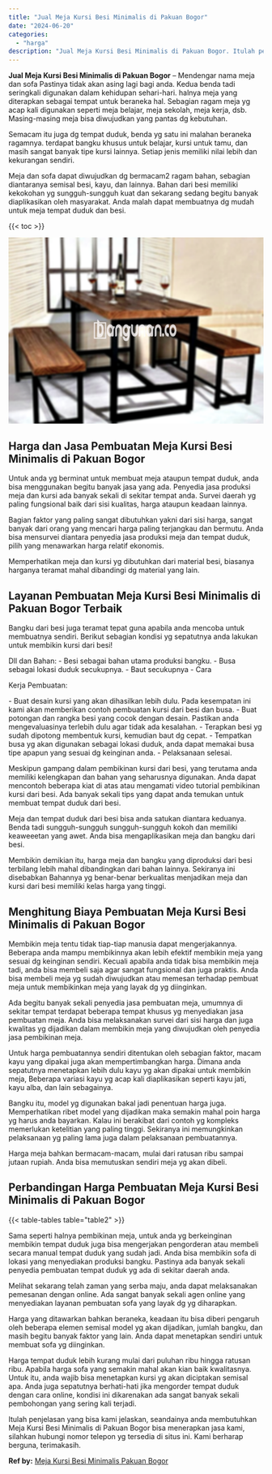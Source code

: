 ```yaml
---
title: "Jual Meja Kursi Besi Minimalis di Pakuan Bogor"
date: "2024-06-20"
categories: 
  - "harga"
description: "Jual Meja Kursi Besi Minimalis di Pakuan Bogor. Itulah penjelasan yang bisa kami jelaskan, seandainya anda membutuhkan Meja Kursi Besi Minimalis di Pakuan Bo..."
---
```


**Jual Meja Kursi Besi Minimalis di Pakuan Bogor** – Mendengar nama meja dan sofa Pastinya tidak akan asing lagi bagi anda. Kedua benda tadi seringkali digunakan dalam kehidupan sehari-hari. halnya meja yang diterapkan sebagai tempat untuk beraneka hal. Sebagian ragam meja yg acap kali digunakan seperti meja belajar, meja sekolah, meja kerja, dsb. Masing-masing meja bisa diwujudkan yang pantas dg kebutuhan.

Semacam itu juga dg tempat duduk, benda yg satu ini malahan beraneka ragamnya. terdapat bangku khusus untuk belajar, kursi untuk tamu, dan masih sangat banyak tipe kursi lainnya. Setiap jenis memiliki nilai lebih dan kekurangan sendiri.

Meja dan sofa dapat diwujudkan dg bermacam2 ragam bahan, sebagian diantaranya semisal besi, kayu, dan lainnya. Bahan dari besi memiliki kekokohan yg sungguh-sungguh kuat dan sekarang sedang begitu banyak diaplikasikan oleh masyarakat. Anda malah dapat membuatnya dg mudah untuk meja tempat duduk dan besi.

{{< toc >}}

![Jual Meja Kursi Besi Minimalis di Pakuan Bogor](/images/jual-meja-besi-murah01.png)

## Harga dan Jasa Pembuatan Meja Kursi Besi Minimalis di Pakuan Bogor

Untuk anda yg berminat untuk membuat meja ataupun tempat duduk, anda bisa menggunakan begitu banyak jasa yang ada. Penyedia jasa produksi meja dan kursi ada banyak sekali di sekitar tempat anda. Survei daerah yg paling fungsional baik dari sisi kualitas, harga ataupun keadaan lainnya.

Bagian faktor yang paling sangat dibutuhkan yakni dari sisi harga, sangat banyak dari orang yang mencari harga paling terjangkau dan bermutu. Anda bisa mensurvei diantara penyedia jasa produksi meja dan tempat duduk, pilih yang menawarkan harga relatif ekonomis.

Memperhatikan meja dan kursi yg dibutuhkan dari material besi, biasanya harganya teramat mahal dibandingi dg material yang lain.

## Layanan Pembuatan Meja Kursi Besi Minimalis di Pakuan Bogor Terbaik

Bangku dari besi juga teramat tepat guna apabila anda mencoba untuk membuatnya sendiri. Berikut sebagian kondisi yg sepatutnya anda lakukan untuk membikin kursi dari besi!

Dll dan Bahan: - Besi sebagai bahan utama produksi bangku. - Busa sebagai lokasi duduk secukupnya. - Baut secukupnya - Cara

Kerja Pembuatan:

\- Buat desain kursi yang akan dihasilkan lebih dulu. Pada kesempatan ini kami akan memberikan contoh pembuatan kursi dari besi dan busa. - Buat potongan dan rangka besi yang cocok dengan desain. Pastikan anda mengevaluasinya terlebih dulu agar tidak ada kesalahan. - Terapkan besi yg sudah dipotong membentuk kursi, kemudian baut dg cepat. - Tempatkan busa yg akan digunakan sebagai lokasi duduk, anda dapat memakai busa tipe apapun yang sesuai dg keinginan anda. - Pelaksanaan selesai.

Meskipun gampang dalam pembikinan kursi dari besi, yang terutama anda memiliki kelengkapan dan bahan yang seharusnya digunakan. Anda dapat mencontoh beberapa kiat di atas atau mengamati video tutorial pembikinan kursi dari besi. Ada banyak sekali tips yang dapat anda temukan untuk membuat tempat duduk dari besi.

Meja dan tempat duduk dari besi bisa anda satukan diantara keduanya. Benda tadi sungguh-sungguh sungguh-sungguh kokoh dan memiliki keaweeetan yang awet. Anda bisa mengaplikasikan meja dan bangku dari besi.

Membikin demikian itu, harga meja dan bangku yang diproduksi dari besi terbilang lebih mahal dibandingkan dari bahan lainnya. Sekiranya ini disebabkan Bahannya yg benar-benar berkualitas menjadikan meja dan kursi dari besi memiliki kelas harga yang tinggi.

## Menghitung Biaya Pembuatan Meja Kursi Besi Minimalis di Pakuan Bogor

Membikin meja tentu tidak tiap-tiap manusia dapat mengerjakannya. Beberapa anda mampu membikinnya akan lebih efektif membikin meja yang sesuai dg keinginan sendiri. Kecuali apabila anda tidak bisa membikin meja tadi, anda bisa membeli saja agar sangat fungsional dan juga praktis. Anda bisa membeli meja yg sudah diwujudkan atau memesan terhadap pembuat meja untuk membikinkan meja yang layak dg yg diinginkan.

Ada begitu banyak sekali penyedia jasa pembuatan meja, umumnya di sekitar tempat terdapat beberapa tempat khusus yg menyediakan jasa pembuatan meja. Anda bisa melaksanakan survei dari sisi harga dan juga kwalitas yg dijadikan dalam membikin meja yang diwujudkan oleh penyedia jasa pembikinan meja.

Untuk harga pembuatannya sendiri ditentukan oleh sebagian faktor, macam kayu yang dipakai juga akan mempertimbangkan harga. Dimana anda sepatutnya menetapkan lebih dulu kayu yg akan dipakai untuk membikin meja, Beberapa variasi kayu yg acap kali diaplikasikan seperti kayu jati, kayu alba, dan lain sebagainya.

Bangku itu, model yg digunakan bakal jadi penentuan harga juga. Memperhatikan ribet model yang dijadikan maka semakin mahal poin harga yg harus anda bayarkan. Kalau ini berakibat dari contoh yg kompleks memerlukan ketelitian yang paling tinggi. Sekiranya ini memungkinkan pelaksanaan yg paling lama juga dalam pelaksanaan pembuatannya.

Harga meja bahkan bermacam-macam, mulai dari ratusan ribu sampai jutaan rupiah. Anda bisa memutuskan sendiri meja yg akan dibeli.

## Perbandingan Harga Pembuatan Meja Kursi Besi Minimalis di Pakuan Bogor

{{< table-tables table="table2" >}}

Sama seperti halnya pembikinan meja, untuk anda yg berkeinginan membikin tempat duduk juga bisa mengerjakan pengorderan atau membeli secara manual tempat duduk yang sudah jadi. Anda bisa membikin sofa di lokasi yang menyediakan produksi bangku. Pastinya ada banyak sekali penyedia pembuatan tempat duduk yg ada di sekitar daerah anda.

Melihat sekarang telah zaman yang serba maju, anda dapat melaksanakan pemesanan dengan online. Ada sangat banyak sekali agen online yang menyediakan layanan pembuatan sofa yang layak dg yg diharapkan.

Harga yang ditawarkan bahkan beraneka, keadaan itu bisa diberi pengaruh oleh beberapa elemen semisal model yg akan dijadikan, jumlah bangku, dan masih begitu banyak faktor yang lain. Anda dapat menetapkan sendiri untuk membuat sofa yg diinginkan.

Harga tempat duduk lebih kurang mulai dari puluhan ribu hingga ratusan ribu. Apabila harga sofa yang semakin mahal akan kian baik kwalitasnya. Untuk itu, anda wajib bisa menetapkan kursi yg akan diciptakan semisal apa. Anda juga sepatutnya berhati-hati jika mengorder tempat duduk dengan cara online, kondisi ini dikarenakan ada sangat banyak sekali pembohongan yang sering kali terjadi.

Itulah penjelasan yang bisa kami jelaskan, seandainya anda membutuhkan Meja Kursi Besi Minimalis di Pakuan Bogor bisa menerapkan jasa kami, silahkan hubungi nomor telepon yg tersedia di situs ini. Kami berharap berguna, terimakasih.

**Ref by:** [Meja Kursi Besi Minimalis Pakuan Bogor](https://id.wikipedia.org/wiki/Meja)
